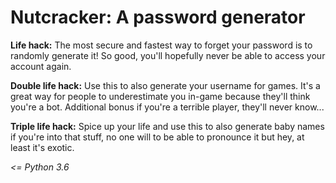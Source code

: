 # Nutcracker: A password generator

**Life hack:** The most secure and fastest way to forget your password is to randomly generate
it! So good, you'll hopefully never be able to access your account again. 
 
**Double life hack:** Use this to also generate your username for games. It's a great way
for people to underestimate you in-game because they'll think you're a bot. Additional
bonus if you're a terrible player, they'll never know...
 
**Triple life hack:** Spice up your life and use this to also generate baby names if you're
into that stuff, no one will to be able to pronounce it but hey, at least it's exotic.

 *<= Python 3.6*
